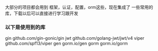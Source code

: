 大部分的项目都会用到 框架，认证，配置，orm这些，现在集成了 一些常用的库，下载以后可以直接进行学习跟开发

### 以下是使用到的库

gin  github.com/gin-gonic/gin
jwt  github.com/golang-jwt/jwt/v4
viper github.com/spf13/viper
gen  gorm.io/gen
gorm  gorm.io/gorm

